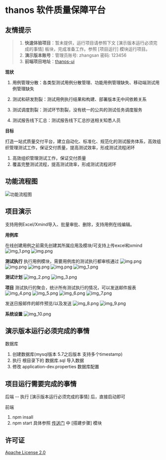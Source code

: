 # thanos 软件质量保障平台

## 友情提示
> 1. **快速体验项目**：暂未提供，运行项目请参照下文 [演示版本运行必须完成的事情] 板块，完成准备工作。参照 [项目运行] 模块运行项目。
> 2. **演示版本账号**：管理员账号: zhangsan 密码: 123456
> 3. **前端项目地址**：[thanos-ui](https://github.com/ziroom-oss/thanos-ui)

**现状**

1. 用例管理分散：各类型测试用例分散管理、功能用例管理缺失、移动端测试用例管理缺失

1. 测试和研发割裂：测试用例执行结果和构建、部署版本无中间依赖关系

1. 测试调度割裂：测试环节割裂，没有统一的公共的测试任务调度服务

1. 测试报告线下汇总：测试报告线下汇总抄送相关知悉人员

**目标**

打造一站式质量交付平台，建立自动化、标准化、规范化的测试服务体系，高效组织管理测试工作，保证交付质量，提高测试效率，形成测试流程闭环

1. 高效组织管理测试工作，保证交付质量
2. 覆盖完整测试流程，提高测试效率，形成测试流程闭环

## **功能流程图**

![功能流程图](src/main/resources/images/架构图.png)

## **项目演示**

支持用例Excel/Xmind导入、批量审批、删除，支持用例在线编辑。

**用例库**

在线创建用例之前需先创建其所属应用及模块/可支持上传excel和xmind
![img_1.png](src/main/resources/images/img2.png)
![img.png](src/main/resources/images/img1.png)

**测试执行**
执行用例模块，需要用例库的测试执行都审核通过
![img.png](src/main/resources/images/img4.png)
![img.png](src/main/resources/images/img3.png)
![img.png](src/main/resources/images/img5.png)
![img.png](src/main/resources/images/img.png)
![img_1.png](src/main/resources/images/img_1.png)

**测试计划**
![img_2.png](src/main/resources/images/img_2.png)
![img_3.png](src/main/resources/images/img_3.png)

**项目**
测试执行的聚合，统计所有测试执行的情况，可以发送邮件报表
![img_4.png](src/main/resources/images/img_4.png)
![img_5.png](src/main/resources/images/img_5.png)
![img_6.png](src/main/resources/images/img_6.png)
![img_7.png](src/main/resources/images/img_7.png)

发送日报邮件的邮件预览/以及发送
![img_8.png](src/main/resources/images/img_8.png)
![img_9.png](src/main/resources/images/img_9.png)

**系统设置**
![img_10.png](src/main/resources/images/img_10.png)

## 演示版本运行必须完成的事情
数据库 
1. 创建数据库(mysql版本 5.7之后版本 支持多个timestamp)   
2. 执行 根目录下的 数据库.sql 导入数据   
3. 修改 application-dev.properties 数据库配置

## 项目运行需要完成的事情
后端 -- 执行 [演示版本运行必须完成的事情] 后，直接启动即可

前端 
1. npm insall   
2. npm start 具体参照 [传送门](https://github.com/ziroom-oss/thanos-ui/README.md) 中 [搭建步骤] 模块

## 许可证

[Apache License 2.0](LICENSE)
